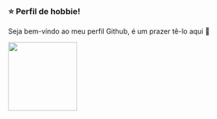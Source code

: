 ### ⭐ Perfil de hobbie!</br>
Seja bem-vindo ao meu perfil Github, é um prazer tê-lo aqui 👋

<div>
<a href="https://github.com/hobbie-dev">
<img height="140em" src="https://github-readme-stats.vercel.app/api?username=hobbie-dev&show_icons=true&theme=dracula&include_all_commits=true&count_private=true"/>
</div>
